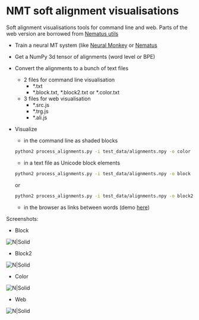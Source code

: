# NMT soft alignment visualisations
Soft alignment visualisations tools for command line and web. Parts of the web version are borrowed from [Nematus utils](https://github.com/rsennrich/nematus/tree/master/utils)
  - Train a neural MT system (like [Neural Monkey](https://github.com/ufal/neuralmonkey/) or [Nematus](https://github.com/rsennrich/nematus/)
  - Get a NumPy 3d tensor of alignments (word level or BPE)
  - Convert the alignments to a bunch of text files
    - 2 files for command line visualisation
		- *.txt
		- *.block.txt, *.block2.txt or *.color.txt
    - 3 files for web visualisation
		- *.src.js
		- *.trg.js
		- *.ali.js
  
  - Visualize
    - in the command line as shaded blocks
    ```sh
    python2 process_alignments.py -i test_data/alignments.npy -o color -s test_data/test.src.en.bpe -t test.out.lv.bpe
    ```
	- in a text file as Unicode block elements
    ```sh
    python2 process_alignments.py -i test_data/alignments.npy -o block -s test_data/test.src.en.bpe -t test.out.lv.bpe
    ```
	or
    ```sh
    python2 process_alignments.py -i test_data/alignments.npy -o block2 -s test_data/test.src.en.bpe -t test.out.lv.bpe
    ```
	- in the browser as links between words (demo [here](http://lielakeda.lv/other/NLP/alignments/?s=19))


Screenshots:
  - Block
  
![N|Solid](https://github.com/M4t1ss/sAliViz/blob/master/screenshots/blockAlignments.PNG?raw=true)
  - Block2
  
![N|Solid](https://github.com/M4t1ss/sAliViz/blob/master/screenshots/block2.png?raw=true)
  - Color
  
![N|Solid](https://github.com/M4t1ss/sAliViz/blob/master/screenshots/colorAlignments.PNG?raw=true)
  - Web
  
![N|Solid](https://github.com/M4t1ss/sAliViz/blob/master/screenshots/webAlignments.PNG?raw=true)
